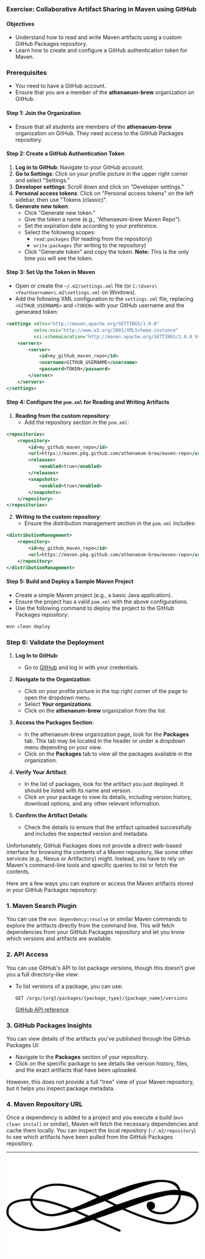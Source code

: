 ### Exercise: Collaborative Artifact Sharing in Maven using GitHub

#### Objectives
- Understand how to read and write Maven artifacts using a custom GitHub Packages repository.
- Learn how to create and configure a GitHub authentication token for Maven.

### Prerequisites
- You need to have a GitHub account.
- Ensure that you are a member of the **athenaeum-brew** organization on GitHub.

#### Step 1: Join the Organization
- Ensure that all students are members of the **athenaeum-brew** organization on GitHub. They need access to the GitHub Packages repository.

#### Step 2: Create a GitHub Authentication Token
1. **Log in to GitHub**: Navigate to your GitHub account.
2. **Go to Settings**: Click on your profile picture in the upper right corner and select "Settings."
3. **Developer settings**: Scroll down and click on "Developer settings."
4. **Personal access tokens**: Click on "Personal access tokens" on the left sidebar, then use "Tokens (classic)".
5. **Generate new token**:
   - Click "Generate new token."
   - Give the token a name (e.g., "Athenaeum-brew Maven Repo").
   - Set the expiration date according to your preference.
   - Select the following scopes:
     - `read:packages` (for reading from the repository)
     - `write:packages` (for writing to the repository)
   - Click "Generate token" and copy the token. **Note:** This is the only time you will see the token.

#### Step 3: Set Up the Token in Maven
- Open or create the `~/.m2/settings.xml` file (or `C:\Users\<YourUsername>\.m2\settings.xml` on Windows).
- Add the following XML configuration to the `settings.xml` file, replacing `<GITHUB_USERNAME>` and `<TOKEN>` with your GitHub username and the generated token:

```xml
<settings xmlns="http://maven.apache.org/SETTINGS/1.0.0"
          xmlns:xsi="http://www.w3.org/2001/XMLSchema-instance"
          xsi:schemaLocation="http://maven.apache.org/SETTINGS/1.0.0 http://maven.apache.org/xsd/settings-1.0.0.xsd">
    <servers>
        <server>
            <id>my_github_maven_repo</id>
            <username>GITHUB_USERNAME</username>
            <password>TOKEN</password>
        </server>
    </servers>
</settings>
```

#### Step 4: Configure the `pom.xml` for Reading and Writing Artifacts
1. **Reading from the custom repository**:
   - Add the repository section in the `pom.xml`:

```xml
<repositories>
    <repository>
        <id>my_github_maven_repo</id>
        <url>https://maven.pkg.github.com/athenaeum-brew/maven-repo</url>
        <releases>
            <enabled>true</enabled>
        </releases>
        <snapshots>
            <enabled>true</enabled>
        </snapshots>
    </repository>
</repositories>
```

2. **Writing to the custom repository**:
   - Ensure the distribution management section in the `pom.xml` includes:

```xml
<distributionManagement>
    <repository>
        <id>my_github_maven_repo</id>
        <url>https://maven.pkg.github.com/athenaeum-brew/maven-repo</url>
    </repository>
</distributionManagement>
```

#### Step 5: Build and Deploy a Sample Maven Project
- Create a simple Maven project (e.g., a basic Java application).
- Ensure the project has a valid `pom.xml` with the above configurations.
- Use the following command to deploy the project to the GitHub Packages repository:

```bash
mvn clean deploy
```

### Step 6: Validate the Deployment

1. **Log In to GitHub**:
   - Go to [GitHub](https://github.com) and log in with your credentials.

2. **Navigate to the Organization**:
   - Click on your profile picture in the top right corner of the page to open the dropdown menu.
   - Select **Your organizations**.
   - Click on the **athenaeum-brew** organization from the list.

3. **Access the Packages Section**:
   - In the athenaeum-brew organization page, look for the **Packages** tab. This tab may be located in the header or under a dropdown menu depending on your view.
   - Click on the **Packages** tab to view all the packages available in the organization.

4. **Verify Your Artifact**:
   - In the list of packages, look for the artifact you just deployed. It should be listed with its name and version.
   - Click on your package to view its details, including version history, download options, and any other relevant information.

5. **Confirm the Artifact Details**:
   - Check the details to ensure that the artifact uploaded successfully and includes the expected version and metadata.

Unfortunately, GitHub Packages does not provide a direct web-based interface for browsing the contents of a Maven repository, like some other services (e.g., Nexus or Artifactory) might. Instead, you have to rely on Maven's command-line tools and specific queries to list or fetch the contents.

Here are a few ways you can explore or access the Maven artifacts stored in your GitHub Packages repository:

### 1. **Maven Search Plugin**
You can use the `mvn dependency:resolve` or similar Maven commands to explore the artifacts directly from the command line. This will fetch dependencies from your GitHub Packages repository and let you know which versions and artifacts are available.

### 2. **API Access**
You can use GitHub's API to list package versions, though this doesn’t give you a full directory-like view:
- To list versions of a package, you can use:
   ```
   GET /orgs/{org}/packages/{package_type}/{package_name}/versions
   ```
   [GitHub API reference](https://docs.github.com/en/rest/packages/packages#get-all-package-versions-for-a-package-owned-by-an-organization)

### 3. **GitHub Packages Insights**
You can view details of the artifacts you've published through the GitHub Packages UI:
- Navigate to the **Packages** section of your repository.
- Click on the specific package to see details like version history, files, and the exact artifacts that have been uploaded.

However, this does not provide a full "tree" view of your Maven repository, but it helps you inspect package metadata.

### 4. **Maven Repository URL**
Once a dependency is added to a project and you execute a build (`mvn clean install` or similar), Maven will fetch the necessary dependencies and cache them locally. You can inspect the local repository (`~/.m2/repository`) to see which artifacts have been pulled from the GitHub Packages repository.

---   

<img src="/images/29115.svg" alt="separator" class="frise">

